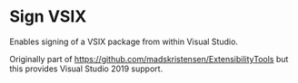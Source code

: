 # Sign VSIX

Enables signing of a VSIX package from within Visual Studio.

Originally part of https://github.com/madskristensen/ExtensibilityTools but this provides Visual Studio 2019 support.
